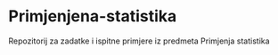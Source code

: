 # Primjenjena-statistika
Repozitorij za zadatke i ispitne primjere iz predmeta Primjenja statistika
